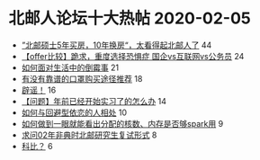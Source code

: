 # 北邮人论坛十大热帖 2020-02-05

- [”北邮硕士5年买房，10年换房“，太看得起北邮人了](https://bbs.byr.cn/article/WorkLife/1127779) 44
- [【offer比较】跪求，重度选择恐惧症 国企vs互联网vs公务员](https://bbs.byr.cn/article/Job/2076558) 24
- [如何面对生活中的倒霉事](https://bbs.byr.cn/article/Talking/6181787) 21
- [有没有靠谱的口罩购买途径推荐](https://bbs.byr.cn/article/Health/220660) 18
- [辟谣！](https://bbs.byr.cn/article/Picture/3254724) 16
- [【问题】年前已经开始实习了的怎么办](https://bbs.byr.cn/article/StudyShare/195473) 14
- [如何与回避型依恋的人相处](https://bbs.byr.cn/article/Feeling/3138132) 10
- [如何做到一眼就能看出分配的核数、内存是否够spark用](https://bbs.byr.cn/article/ML_DM/36159) 9
- [求问02年非典时北邮研究生复试形式](https://bbs.byr.cn/article/AimGraduate/1179803) 8
- [科比？](https://bbs.byr.cn/article/Basketball/612362) 6


